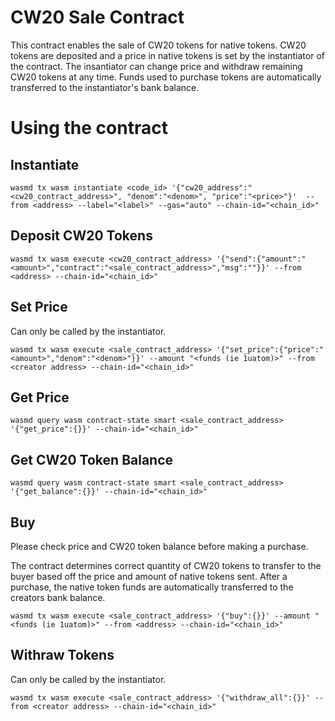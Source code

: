 # CW20 Sale Contract

This contract enables the sale of CW20 tokens for native tokens. CW20 tokens are deposited and a price in native tokens is set by the instantiator of the contract. The insantiator can change price and withdraw remaining CW20 tokens at any time. Funds used to purchase tokens are automatically transferred to the instantiator's bank balance. 

# Using the contract

## Instantiate 

`wasmd tx wasm instantiate <code_id> '{"cw20_address":"<cw20_contract_address>", "denom":"<denom>", "price":"<price>"}'  --from <address> --label="<label>" --gas="auto" --chain-id="<chain_id>"`

## Deposit CW20 Tokens

`wasmd tx wasm execute <cw20_contract_address> '{"send":{"amount":"<amount>","contract":"<sale_contract_address>","msg":""}}' --from <address> --chain-id="<chain_id>"`

## Set Price

Can only be called by the instantiator.

`wasmd tx wasm execute <sale_contract_address> '{"set_price":{"price":"<amount>","denom":"<denom>"}}' --amount "<funds (ie 1uatom)>" --from <creator address> --chain-id="<chain_id>"`

## Get Price

`wasmd query wasm contract-state smart <sale_contract_address> '{"get_price":{}}' --chain-id="<chain_id>"`

## Get CW20 Token Balance

`wasmd query wasm contract-state smart <sale_contract_address> '{"get_balance":{}}' --chain-id="<chain_id>"`

## Buy 

Please check price and CW20 token balance before making a purchase.

The contract determines correct quantity of CW20 tokens to transfer to the buyer based off the price and amount of native tokens sent. After a purchase, the native token funds are automatically transferred to the creators bank balance. 

`wasmd tx wasm execute <sale_contract_address> '{"buy":{}}' --amount "<funds (ie 1uatom)>" --from <address> --chain-id="<chain_id>"`

## Withraw Tokens

Can only be called by the instantiator.

`wasmd tx wasm execute <sale_contract_address> '{"withdraw_all":{}}' --from <creator address> --chain-id="<chain_id>"`


